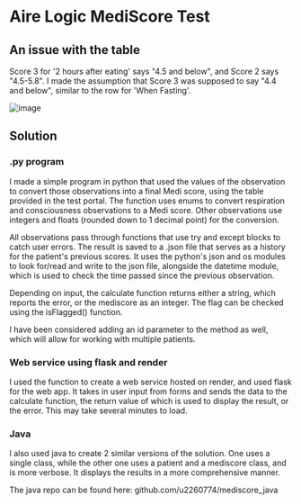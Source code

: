 # Aire Logic MediScore Test

## An issue with the table

Score 3 for '2 hours after eating' says "4.5 and below", and Score 2 says "4.5-5.8". I made the assumption that Score 3 was supposed to say "4.4 and below", similar to the row for 'When Fasting'.

![image](https://github.com/u2260774/mediScore-Aire/assets/126501906/11020b1a-a0a1-4df0-8aa7-20cbcfaec355)


## Solution

### .py program

I made a simple program in python that used the values of the observation to convert those observations into a final Medi score, using the table provided in the test portal. The function uses enums to convert respiration and consciousness observations to a Medi score. Other observations use integers and floats (rounded down to 1 decimal point) for the conversion. 

All observations pass through functions that use try and except blocks to catch user errors. The result is saved to a .json file that serves as a history for the patient's previous scores. It uses the python's json and os modules to look for/read and write to the json file, alongside the datetime module, which is used to check the time passed since the previous observation.

Depending on input, the calculate function returns either a string, which reports the error, or the mediscore as an integer. The flag can be checked using the isFlagged() function.

I have been considered adding an id parameter to the method as well, which will allow for working with multiple patients.

### Web service using flask and render

I used the function to create a web service hosted on render, and used flask for the web app. It takes in user input from forms and sends the data to the calculate function, the return value of which is used to display the result, or the error. This may take several minutes to load.

### Java

I also used java to create 2 similar versions of the solution. One uses a single class, while the other one uses a patient and a mediscore class, and is more verbose. It displays the results in a more comprehensive manner.

The java repo can be found here: github.com/u2260774/mediscore_java
